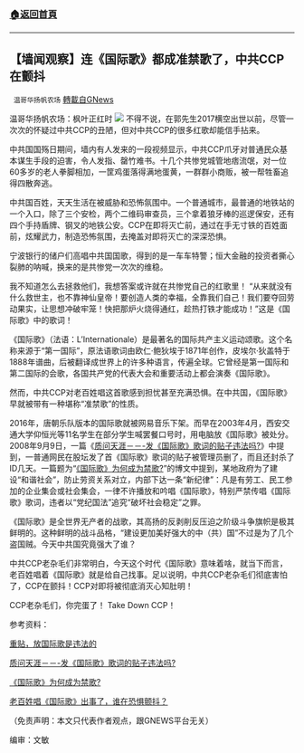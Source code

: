 ###  [:house:返回首頁](https://github.com/ourhimalayas/txt)
---


## 【墙闻观察】连《国际歌》都成准禁歌了，中共CCP在颤抖
` 温哥华扬帆农场` [轉載自GNews](https://gnews.org/zh-hans/1584325/)

温哥华扬帆农场：枫叶正红时
![](https://assets.gnews.org/wp-content/uploads/2021/10/Untitled_design-1.png)
不得不说，在郭先生2017横空出世以前，尽管一次次的怀疑过中共CCP的丑陋，但对中共CCP的很多红歌却能信手拈来。

中共国国殇日期间，墙内有人发来的一段视频显示，中共CCP爪牙对普通民众基本谋生手段的迫害，令人发指、罄竹难书。十几个共惨党城管地痞流氓，对一位60多岁的老人拳脚相加，一筐鸡蛋落得满地蛋黄，一群群小商贩，被一帮牲畜追得四散奔逃。

中共国百姓，天天生活在被威胁和恐怖氛围中。一个普通城市，最普通的地铁站的一个入口，除了三个安检，两个二维码审查员，三个拿着狼牙棒的巡逻保安，还有四个手持盾牌、钢叉的地铁公安。CCP在即将灭亡前，通过在手无寸铁的百姓面前，炫耀武力，制造恐怖氛围，去掩盖对即将灭亡的深深恐惧。

宁波银行的储户们高唱中共国国歌，得到的是一车车特警；恒大金融的投资者撕心裂肺的呐喊，换来的是共惨党一次次的维稳。

我不知道怎么去拯救他们，我想答案或许就在共惨党自己的红歌里！ “从来就没有什么救世主，也不靠神仙皇帝！要创造人类的幸福，全靠我们自己！我们要夺回劳动果实，让思想冲破牢笼！快把那炉火烧得通红，趁热打铁才能成功！”这是《国际歌》中的歌词！

《国际歌》（法语：L’Internationale）是最著名的国际共产主义运动颂歌。这个名称来源于“第一国际”，原法语歌词由欧仁·鲍狄埃于1871年创作，皮埃尔·狄盖特于1888年谱曲，后被翻译成世界上的许多种语言，传遍全球。它曾经是第一国际和第二国际的会歌，各国共产党的代表大会和重要活动上都会演奏《国际歌》。

然而，中共CCP对老百姓唱这首歌感到担忧甚至充满恐惧。在中共国，《国际歌》早就被带有一种堪称“准禁歌”的性质。

2016年，唐朝乐队版本的国际歌就被网易音乐下架。而早在2003年4月，西安交通大学仰恒光等11名学生在部分学生喊罢餐口号时，用电脑放《国际歌》被处分。2008年9月9日，一篇《[质问天涯－－-发《国际歌》歌词的贴子违法吗?](http://bbs.tianya.cn/post-stocks-560589-1.shtml)》中提到，一普通网民在股坛发了首《国际歌》歌词的贴子被管理员删了，而且还封杀了ID几天。一篇题为“[《国际歌》为何成为禁歌?](http://blog.chinaunix.net/uid-24220170-id-2622373.html)”的博文中提到，某地政府为了建设“和谐社会”，防止劳资关系对立，内部下达一条“新纪律”：凡是有劳工、民工参加的企业集会或社会集会，一律不许播放和吟唱《国际歌》，特别严禁传唱《国际歌》歌词，违者以“党纪国法”追究“破坏社会稳定”之罪。

《国际歌》是全世界无产者的战歌，其高扬的反剥削反压迫之阶级斗争旗帜是极其鲜明的。这种鲜明的战斗品格，“建设更加美好强大的中（共）国”不过是为了几个盗国贼。今天中共国究竟强大了谁？

中共CCP老杂毛们非常明白，今天这个时代《国际歌》意味着啥，就当下而言，老百姓唱着《国际歌》就是给自己找事。足以说明，中共CCP老杂毛们彻底害怕了，CCP在颤抖！CCP对即将被彻底消灭心知肚明！

CCP老杂毛们，你完蛋了！ Take Down CCP！

参考资料：

[重贴，放国际歌是违法的](https://bbs.focus.cn/bj/22482/7fdba5f1755667b8.html)

[质问天涯－－-发《国际歌》歌词的贴子违法吗?](http://bbs.tianya.cn/post-stocks-560589-1.shtml)

[《国际歌》为何成为禁歌?](http://blog.chinaunix.net/uid-24220170-id-2622373.html)

[老百姓唱《国际歌》出事了，谁在恐惧颤抖？](http://www.xilu.com/20210622/1000010001178128_1.html)

（免责声明：本文只代表作者观点，跟GNEWS平台无关）

编审：文敏

